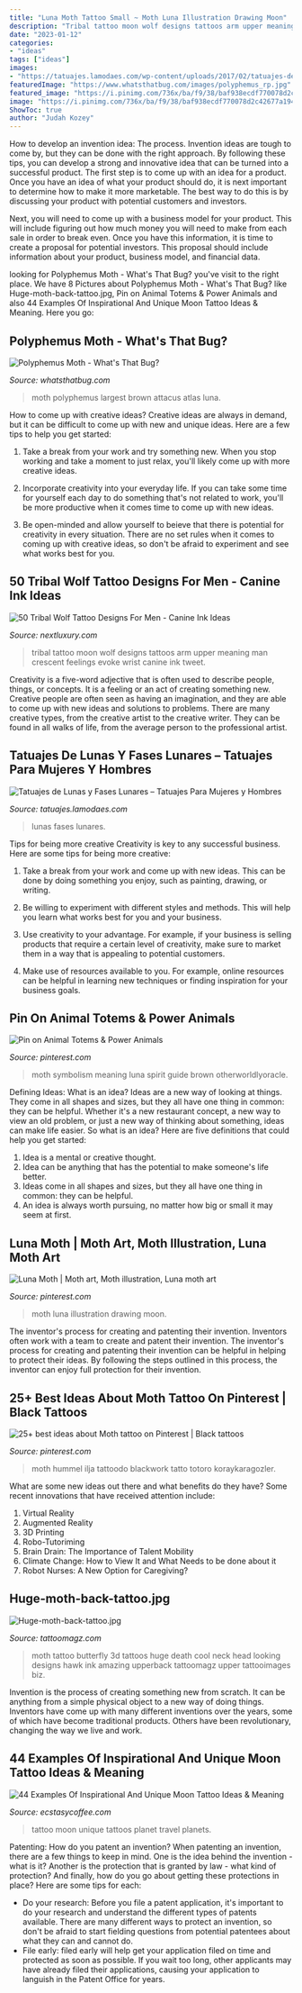 ```yaml
---
title: "Luna Moth Tattoo Small ~ Moth Luna Illustration Drawing Moon"
description: "Tribal tattoo moon wolf designs tattoos arm upper meaning man crescent feelings evoke wrist canine ink tweet"
date: "2023-01-12"
categories:
- "ideas"
tags: ["ideas"]
images:
- "https://tatuajes.lamodaes.com/wp-content/uploads/2017/02/tatuajes-de-luna-27.jpg"
featuredImage: "https://www.whatsthatbug.com/images/polyphemus_rp.jpg"
featured_image: "https://i.pinimg.com/736x/ba/f9/38/baf938ecdf770078d2c42677a194e76a.jpg"
image: "https://i.pinimg.com/736x/ba/f9/38/baf938ecdf770078d2c42677a194e76a.jpg"
ShowToc: true
author: "Judah Kozey"
---
```



How to develop an invention idea: The process.
Invention ideas are tough to come by, but they can be done with the right approach. By following these tips, you can develop a strong and innovative idea that can be turned into a successful product.
The first step is to come up with an idea for a product. Once you have an idea of what your product should do, it is next important to determine how to make it more marketable. The best way to do this is by discussing your product with potential customers and investors.

Next, you will need to come up with a business model for your product. This will include figuring out how much money you will need to make from each sale in order to break even. Once you have this information, it is time to create a proposal for potential investors. This proposal should include information about your product, business model, and financial data.

	

		
looking for Polyphemus Moth - What&#039;s That Bug? you've visit to the right place. We have 8 Pictures about Polyphemus Moth - What&#039;s That Bug? like Huge-moth-back-tattoo.jpg, Pin on Animal Totems &amp; Power Animals and also 44 Examples Of Inspirational And Unique Moon Tattoo Ideas &amp; Meaning. Here you go:
		
    
## Polyphemus Moth - What&#039;s That Bug?

<img loading=lazy src="https://www.whatsthatbug.com/images/polyphemus_rp.jpg" onerror="this.onerror=null;this.src='https://tse4.mm.bing.net/th?id=OIP.YmvdeF2RYHRs74jTYK1hmgHaE8&amp;pid=15.1';" alt="Polyphemus Moth - What&#039;s That Bug?">

_Source: whatsthatbug.com_

>moth polyphemus largest brown attacus atlas luna. 

	

How to come up with creative ideas?
Creative ideas are always in demand, but it can be difficult to come up with new and unique ideas. Here are a few tips to help you get started:
1. Take a break from your work and try something new. When you stop working and take a moment to just relax, you'll likely come up with more creative ideas.

2. Incorporate creativity into your everyday life. If you can take some time for yourself each day to do something that's not related to work, you'll be more productive when it comes time to come up with new ideas.

3. Be open-minded and allow yourself to beieve that there is potential for creativity in every situation. There are no set rules when it comes to coming up with creative ideas, so don't be afraid to experiment and see what works best for you.

    
## 50 Tribal Wolf Tattoo Designs For Men - Canine Ink Ideas

<img loading=lazy src="http://nextluxury.com/wp-content/uploads/man-with-tattoo-of-tribal-wolf-and-moon-on-upper-arm.jpg" onerror="this.onerror=null;this.src='https://tse1.mm.bing.net/th?id=OIP.DA6fsndnD7b9Qe1tB7-TLgHaHa&amp;pid=15.1';" alt="50 Tribal Wolf Tattoo Designs For Men - Canine Ink Ideas">

_Source: nextluxury.com_

>tribal tattoo moon wolf designs tattoos arm upper meaning man crescent feelings evoke wrist canine ink tweet. 

	

Creativity is a five-word adjective that is often used to describe people, things, or concepts. It is a feeling or an act of creating something new. Creative people are often seen as having an imagination, and they are able to come up with new ideas and solutions to problems. There are many creative types, from the creative artist to the creative writer. They can be found in all walks of life, from the average person to the professional artist.

    
## Tatuajes De Lunas Y Fases Lunares – Tatuajes Para Mujeres Y Hombres

<img loading=lazy src="https://tatuajes.lamodaes.com/wp-content/uploads/2017/02/tatuajes-de-luna-27.jpg" onerror="this.onerror=null;this.src='https://tse1.mm.bing.net/th?id=OIP.8PAiCVZmr_XHDOxcvhugCAHaHa&amp;pid=15.1';" alt="Tatuajes de Lunas y Fases Lunares – Tatuajes Para Mujeres y Hombres">

_Source: tatuajes.lamodaes.com_

>lunas fases lunares. 

	

Tips for being more creative
Creativity is key to any successful business. Here are some tips for being more creative:
1. Take a break from your work and come up with new ideas. This can be done by doing something you enjoy, such as painting, drawing, or writing.

2. Be willing to experiment with different styles and methods. This will help you learn what works best for you and your business.

3. Use creativity to your advantage. For example, if your business is selling products that require a certain level of creativity, make sure to market them in a way that is appealing to potential customers.

4. Make use of resources available to you. For example, online resources can be helpful in learning new techniques or finding inspiration for your business goals.


    
## Pin On Animal Totems &amp; Power Animals

<img loading=lazy src="https://i.pinimg.com/736x/ba/f9/38/baf938ecdf770078d2c42677a194e76a.jpg" onerror="this.onerror=null;this.src='https://tse1.mm.bing.net/th?id=OIP.fkmnPRrICLztT6v1JioLTgHaLG&amp;pid=15.1';" alt="Pin on Animal Totems &amp; Power Animals">

_Source: pinterest.com_

>moth symbolism meaning luna spirit guide brown otherworldlyoracle. 

	

Defining Ideas: What is an idea?
Ideas are a new way of looking at things. They come in all shapes and sizes, but they all have one thing in common: they can be helpful. Whether it's a new restaurant concept, a new way to view an old problem, or just a new way of thinking about something, ideas can make life easier. So what is an idea? Here are five definitions that could help you get started: 
1) Idea is a mental or creative thought.
2) Idea can be anything that has the potential to make someone's life better.
3) Ideas come in all shapes and sizes, but they all have one thing in common: they can be helpful.
4) An idea is always worth pursuing, no matter how big or small it may seem at first.

    
## Luna Moth | Moth Art, Moth Illustration, Luna Moth Art

<img loading=lazy src="https://i.pinimg.com/736x/69/24/e0/6924e0e47b898b88718a143603f281d9.jpg" onerror="this.onerror=null;this.src='https://tse1.mm.bing.net/th?id=OIP.JQmGhGbVpETGGDF8pPUdDAHaHa&amp;pid=15.1';" alt="Luna Moth | Moth art, Moth illustration, Luna moth art">

_Source: pinterest.com_

>moth luna illustration drawing moon. 

	

The inventor's process for creating and patenting their invention.
Inventors often work with a team to create and patent their invention. The inventor's process for creating and patenting their invention can be helpful in helping to protect their ideas. By following the steps outlined in this process, the inventor can enjoy full protection for their invention.

    
## 25+ Best Ideas About Moth Tattoo On Pinterest | Black Tattoos

<img loading=lazy src="https://i.pinimg.com/736x/89/96/c4/8996c481dac9a605847705f65302b41e.jpg" onerror="this.onerror=null;this.src='https://tse2.mm.bing.net/th?id=OIP.LPsNY9JYhISQVjuTWMjXXgHaHa&amp;pid=15.1';" alt="25+ best ideas about Moth tattoo on Pinterest | Black tattoos">

_Source: pinterest.com_

>moth hummel ilja tattoodo blackwork tatto totoro koraykaragozler. 

	

What are some new ideas out there and what benefits do they have?
Some recent innovations that have received attention include: 
1. Virtual Reality 
2. Augmented Reality 
3. 3D Printing 
4. Robo-Tutoriming 
5. Brain Drain: The Importance of Talent Mobility 
6. Climate Change: How to View It and What Needs to be done about it 
7. Robot Nurses: A New Option for Caregiving?

    
## Huge-moth-back-tattoo.jpg

<img loading=lazy src="http://tattoomagz.com/wp-content/uploads/Huge-moth-back-tattoo.jpg" onerror="this.onerror=null;this.src='https://tse2.mm.bing.net/th?id=OIP.a-_RjvUGBiyaGqV7UodzEgHaFi&amp;pid=15.1';" alt="Huge-moth-back-tattoo.jpg">

_Source: tattoomagz.com_

>moth tattoo butterfly 3d tattoos huge death cool neck head looking designs hawk ink amazing upperback tattoomagz upper tattooimages biz. 

	

Invention is the process of creating something new from scratch. It can be anything from a simple physical object to a new way of doing things. Inventors have come up with many different inventions over the years, some of which have become traditional products. Others have been revolutionary, changing the way we live and work.

    
## 44 Examples Of Inspirational And Unique Moon Tattoo Ideas &amp; Meaning

<img loading=lazy src="https://i1.wp.com/www.ecstasycoffee.com/wp-content/uploads/2017/03/moon-moontattoo-planets-planet-planettattoo-tattoo-tattoos-girltattoo-smalltattoo-smalltattoos-travel.jpg?resize=480%2C480" onerror="this.onerror=null;this.src='https://tse1.mm.bing.net/th?id=OIP.Ur_LvdMucMoahOChzpXKZwHaHa&amp;pid=15.1';" alt="44 Examples Of Inspirational And Unique Moon Tattoo Ideas &amp; Meaning">

_Source: ecstasycoffee.com_

>tattoo moon unique tattoos planet travel planets. 

	

Patenting: How do you patent an invention?
When patenting an invention, there are a few things to keep in mind. One is the idea behind the invention - what is it? Another is the protection that is granted by law - what kind of protection? And finally, how do you go about getting these protections in place? Here are some tips for each: 
- Do your research: Before you file a patent application, it's important to do your research and understand the different types of patents available. There are many different ways to protect an invention, so don't be afraid to start fielding questions from potential patentees about what they can and cannot do. 
- File early: filed early will help get your application filed on time and protected as soon as possible. If you wait too long, other applicants may have already filed their applications, causing your application to languish in the Patent Office for years.

